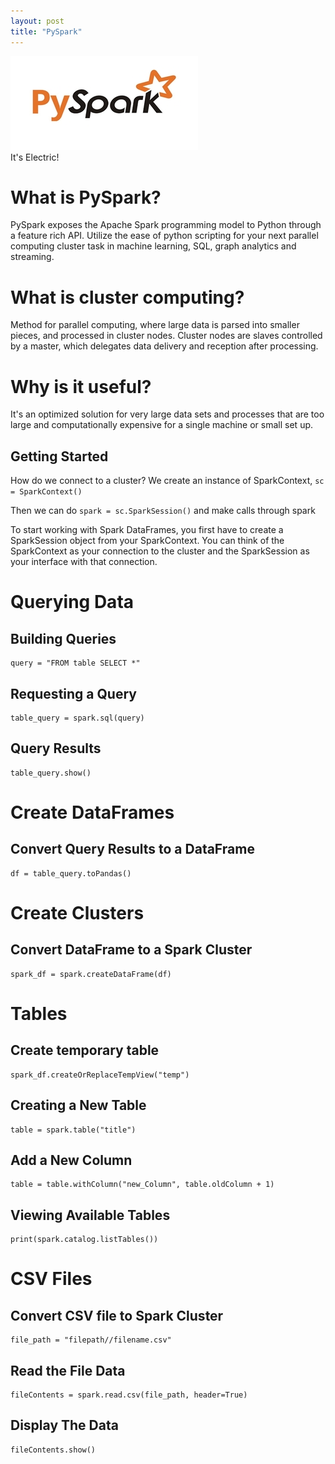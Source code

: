 ```yaml
---
layout: post
title: "PySpark"
---
```

<img src="/Images/PySpark/PySpark_title.jpg" class="inline"/><br>
It's Electric!

# What is PySpark?
PySpark exposes the Apache Spark programming model to Python through a feature rich API. Utilize the ease of python scripting for your 
next parallel computing cluster task in machine learning, SQL, graph analytics and streaming.

# What is cluster computing?
Method for parallel computing, where large data is parsed into smaller pieces, and processed in cluster nodes. 
Cluster nodes are slaves controlled by a master, which delegates data delivery and reception after processing.

# Why is it useful?
It's an optimized solution for very large data sets and processes that are too large and computationally expensive for a single machine or small set up.

## Getting Started
How do we connect to a cluster? We create an instance of SparkContext, `sc = SparkContext()`

Then we can do `spark = sc.SparkSession()` and make calls through spark

To start working with Spark DataFrames, you first have to create a SparkSession object from your SparkContext. You
can think of the SparkContext as your connection to the cluster and the SparkSession as your interface with that connection.

# Querying Data

## Building Queries
```Python3
query = "FROM table SELECT *"
```

## Requesting a Query
```Python3
table_query = spark.sql(query)
```

## Query Results

```Python3
table_query.show()
```

# Create DataFrames

## Convert Query Results to a DataFrame
```Python3
df = table_query.toPandas()
```

# Create Clusters

## Convert DataFrame to a Spark Cluster
```Python3
spark_df = spark.createDataFrame(df)
```

# Tables

## Create temporary table
```Python3
spark_df.createOrReplaceTempView("temp")
```

## Creating a New Table
```Python3
table = spark.table("title")
```

## Add a New Column
```Python3
table = table.withColumn("new_Column", table.oldColumn + 1)
```
## Viewing Available Tables

```Python3
print(spark.catalog.listTables())
```

# CSV Files 

## Convert CSV file to Spark Cluster
```Python3
file_path = "filepath//filename.csv"
```

## Read the File Data
```Python3
fileContents = spark.read.csv(file_path, header=True)
```

## Display The Data
```Python3
fileContents.show()
```

